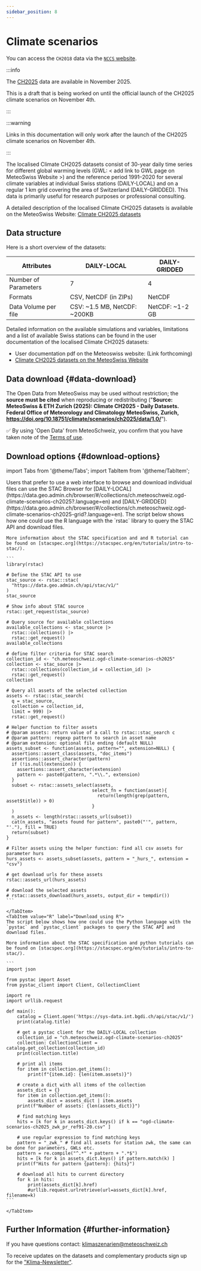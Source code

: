 ```yaml
---
sidebar_position: 8
---
```


# Climate scenarios

You can access the `CH2018` data via the [`NCCS` website](https://www.nccs.admin.ch/nccs/en/home/climate-change-and-impacts/swiss-climate-change-scenarios.html).

:::info

The [CH2025](https://www.meteoswiss.admin.ch/about-us/research-and-cooperation/projects/2023/climate-ch2025.html) data are available in November 2025.

This is a draft that is being worked on until the official launch of the CH2025 climate scenarios on November 4th.

:::

:::warning

Links in this documentation will only work after the launch of the CH2025 climate scenarios on November 4th.

:::

The localised Climate CH2025 datasets consist of 30-year daily time series for different global warming levels (GWL: < add link to GWL page on MeteoSwiss Website >) and the reference period 1991–2020 for several climate variables at individual Swiss stations (DAILY-LOCAL) and on a regular 1 km grid covering the area of Switzerland (DAILY-GRIDDED). This data is primarily useful for research purposes or professional consulting. 

A detailed description of the localised Climate CH2025 datasets is available on the MeteoSwiss Website: [Climate CH2025 datasets](https://www.meteoswiss.admin.ch/climate/climate-change/swiss-climate-scenarios/reports-data-and-graphs-of-climate-change-scenarios/climate-ch2025-datasets.html)

## Data structure

Here is a short overview of the datasets:

| **Attributes**| **DAILY-LOCAL** | **DAILY-GRIDDED**|
|-----------|------------------|-----------------|
| Number of Parameters | 7 | 4 |
| Formats | CSV, NetCDF (in ZIPs) | NetCDF |
| Data Volume per file | CSV: ~1.5 MB, NetCDF: ~200KB | NetCDF: ~1-2 GB |

Detailed information on the available simulations and variables, limitations and a list of available Swiss stations can be found in the user documentation of the localised Climate CH2025 datasets:

* User documentation pdf on the Meteoswiss website: (Link forthcoming)
* [Climate CH2025 datasets on the MeteoSwiss Website](https://www.meteoswiss.admin.ch/climate/climate-change/swiss-climate-scenarios/reports-data-and-graphs-of-climate-change-scenarios/climate-ch2025-datasets.html)

## Data download {#data-download}

The Open Data from MeteoSwiss may be used without restriction; the **source must be cited** when reproducing or redistributing ("**Source: MeteoSwiss & ETH Zurich (2025): Climate CH2025 - Daily Datasets. Federal Office of Meteorology and Climatology MeteoSwiss, Zurich, https://doi.org/10.18751/climate/scenarios/ch2025/data/1.0/**").

:white_check_mark: By using 'Open Data' from MeteoSchweiz, you confirm that you have taken note of the [Terms of use](/general/terms-of-use).

## Download options {#download-options}

import Tabs from '@theme/Tabs';
import TabItem from '@theme/TabItem';

<Tabs queryString="download-options" groupId="download-options">
    <TabItem value="browser" label="Manual download via STAC Browser">
    Users that prefer to use a web interface to browse and download individual files can use the STAC Browser for [DAILY-LOCAL](https://data.geo.admin.ch/browser/#/collections/ch.meteoschweiz.ogd-climate-scenarios-ch2025?.language=en) and [DAILY-GRIDDED](https://data.geo.admin.ch/browser/#/collections/ch.meteoschweiz.ogd-climate-scenarios-ch2025-grid?.language=en). 
    </TabItem>
    <TabItem value="R" label="Download using R">
    The script below shows how one could use the R language with the `rstac` library to query the STAC API and download files.

    More information about the STAC specification and and R tutorial can be found on [stacspec.org](https://stacspec.org/en/tutorials/intro-to-stac/).

    ```
    library(rstac)

    # Define the STAC API to use
    stac_source <- rstac::stac(
      "https://data.geo.admin.ch/api/stac/v1/"
    )
    stac_source

    # Show info about STAC source
    rstac::get_request(stac_source)

    # Query source for available collections
    available_collections <- stac_source |>
      rstac::collections() |>
      rstac::get_request()
    available_collections

    # define filter criteria for STAC search
    collection_id <- "ch.meteoschweiz.ogd-climate-scenarios-ch2025"
    collection <- stac_source |>
      rstac::collections(collection_id = collection_id) |>
      rstac::get_request()
    collection

    # Query all assets of the selected collection
    assets <- rstac::stac_search(
      q = stac_source,
      collection = collection_id,
      limit = 999) |>
      rstac::get_request()

    # Helper function to filter assets
    # @param assets: return value of a call to rstac::stac_search c
    # @param pattern: regexp pattern to search in asset name
    # @param extension: optional file ending (default NULL)
    assets_subset <- function(assets, pattern="", extension=NULL) {
      assertions::assert_class(assets, "doc_items")
      assertions::assert_character(pattern)
      if (!is.null(extension)) {
        assertions::assert_character(extension)
        pattern <- paste0(pattern, ".*\\.", extension)
      }
      subset <- rstac::assets_select(assets,
                                    select_fn = function(asset){
                                      return(length(grep(pattern, asset$title)) > 0)
                                    }
      )
      n_assets <- length(rstac::assets_url(subset))
      cat(n_assets, "assets found for pattern", paste0("'", pattern, "'."), fill = TRUE)
      return(subset)
    }

    # Filter assets using the helper function: find all csv assets for parameter hurs
    hurs_assets <- assets_subset(assets, pattern = "_hurs_", extension = "csv")

    # get download urls for these assets
    rstac::assets_url(hurs_assets)

    # download the selected assets
    # rstac::assets_download(hurs_assets, output_dir = tempdir())
    ```

    </TabItem>
    <TabItem value="R" label="Download using R">
    The script below shows how one could use the Python language with the `pystac` and `pystac_client` packages to query the STAC API and download files.

    More information about the STAC specification and python tutorials can be found on [stacspec.org](https://stacspec.org/en/tutorials/intro-to-stac/).

    ```
    import json

    from pystac import Asset
    from pystac_client import Client, CollectionClient

    import re
    import urllib.request

    def main(): 
        catalog = Client.open('https://sys-data.int.bgdi.ch/api/stac/v1/')
        print(catalog.title)

        # get a pystac client for the DAILY-LOCAL collection
        collection_id = "ch.meteoschweiz.ogd-climate-scenarios-ch2025"
        collection: CollectionClient = catalog.get_collection(collection_id)
        print(collection.title)

        # print all items
        for item in collection.get_items():
            print(f"{item.id}: {len(item.assets)}")

        # create a dict with all items of the collection
        assets_dict = {}
        for item in collection.get_items():
            assets_dict = assets_dict | item.assets
        print(f"Number of assets: {len(assets_dict)}")

        # find matching keys
        hits = [k for k in assets_dict.keys() if k == "ogd-climate-scenarios-ch2025_zwk_pr_ref91-20.csv" ]

        # use regular expression to find matching keys
        pattern = "_zwk_" # find all assets for station zwk, the same can be done for parameters, GWLs etc. 
        pattern = re.compile("^.*" + pattern + ".*$")
        hits = [k for k in assets_dict.keys() if pattern.match(k) ]
        print(f"Hits for pattern {pattern}: {hits}")

        # download all hits to current directory
        for k in hits:
            print(assets_dict[k].href)
            #urllib.request.urlretrieve(url=assets_dict[k].href, filename=k)
    ```
    
    </TabItem>
</Tabs>

## Further Information {#further-information}

If you have questions contact: klimaszenarien@meteoschweiz.ch

To receive updates on the datasets and complementary products sign up for the ["Klima-Newsletter"](https://www.meteoschweiz.admin.ch/service-und-publikationen/publikationen/verschiedenes/2024/klima-newsletter.html).




